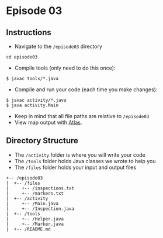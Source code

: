 # Episode 03

## Instructions

- Navigate to the `/episode03` directory
```
cd episode03
```
- Compile tools (only need to do this once):
```
$ javac tools/*.java
```
- Compile and run your code (each time you make changes):
```
$ javac activity/*.java
$ java activity.Main
```
- Keep in mind that all file paths are relative to `/episode03`
- View map output with [Atlas](https://illinoistechesi.github.io/atlas/view).

## Directory Structure
- The `/activity` folder is where you will write your code
- The `/tools` folder holds Java classes we wrote to help you
- The `/files` folder holds your input and output files
```
+-- /episode03
|  +-- /files
|     +-- /inspections.txt
|     +-- /markers.txt
|  +-- /activity
|     +-- /Main.java
|     +-- /Inspection.java
|  +-- /tools
|     +-- /Helper.java
|     +-- /Marker.java
|  +-- /README.md
```
